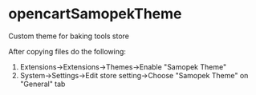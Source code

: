# opencartSamopekTheme
Custom theme for baking tools store

After copying files do the following:
1. Extensions->Extensions->Themes->Enable "Samopek Theme"
2. System->Settings->Edit store setting->Choose "Samopek Theme" on "General" tab